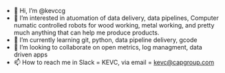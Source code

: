 - 👋 Hi, I’m @kevccg
- 👀 I’m interested in atuomation of data delivery, data pipelines, Computer numatic controlled robots for wood working, metal working, and pretty much anything that can help me produce products.  
- 🌱 I’m currently learning git, python, data pipeline delivery, gcode
- 💞️ I’m looking to collaborate on open metrics, log managment, data driven apps  
- 📫 How to reach me in Slack = KEVC, via email = kevc@capgroup.com

<!---
kevccg/kevccg is a ✨ special ✨ repository because its `README.md` (this file) appears on your GitHub profile.
You can click the Preview link to take a look at your changes.
--->
